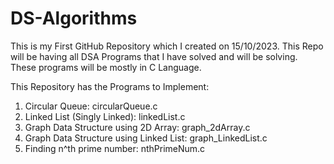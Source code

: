 # DS-Algorithms
This is my First GitHub Repository which I created on 15/10/2023. 
This Repo will be having all DSA Programs that I have solved and will be solving. These programs will be mostly in C Language.

This Repository has the Programs to Implement:
1. Circular Queue: circularQueue.c
2. Linked List (Singly Linked): linkedList.c 
3. Graph Data Structure using 2D Array: graph_2dArray.c
4. Graph Data Structure using Linked List: graph_LinkedList.c
5. Finding n^th prime number: nthPrimeNum.c 


